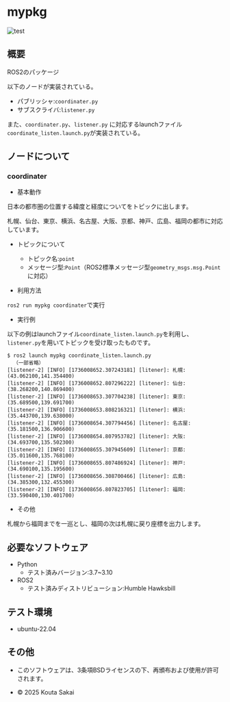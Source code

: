 # mypkg

![test](https://github.com/rasukutabeyou/mypkg/actions/workflows/test.yml/badge.svg)

## 概要

ROS2のパッケージ

以下のノードが実装されている。
  - パブリッシャ:`coordinater.py`
  - サブスクライバ:`listener.py`

また、`coordinater.py`、`listener.py` に対応するlaunchファイル`coordinate_listen.launch.py`が実装されている。

## ノードについて

### coordinater

- 基本動作

日本の都市圏の位置する緯度と経度についてをトピックに出します。

札幌、仙台、東京、横浜、名古屋、大阪、京都、神戸、広島、福岡の都市に対応しています。

- トピックについて
  - トピック名:`point`
  - メッセージ型:`Point`（ROS2標準メッセージ型`geometry_msgs.msg.Point`に対応）

- 利用方法

`ros2 run mypkg coordinater`で実行

- 実行例

以下の例はlaunchファイル`coordinate_listen.launch.py`を利用し、`listener.py`を用いてトピックを受け取ったものです。

```
$ ros2 launch mypkg coordinate_listen.launch.py
  （一部省略）
[listener-2] [INFO] [1736008652.307243181] [litener]: 札幌:(43.062100,141.354400)
[listener-2] [INFO] [1736008652.807296222] [litener]: 仙台:(38.268200,140.869400)
[listener-2] [INFO] [1736008653.307704238] [litener]: 東京:(35.689500,139.691700)
[listener-2] [INFO] [1736008653.808216321] [litener]: 横浜:(35.443700,139.638000)
[listener-2] [INFO] [1736008654.307794456] [litener]: 名古屋:(35.181500,136.906600)
[listener-2] [INFO] [1736008654.807953782] [litener]: 大阪:(34.693700,135.502300)
[listener-2] [INFO] [1736008655.307945609] [litener]: 京都:(35.011600,135.768100)
[listener-2] [INFO] [1736008655.807486924] [litener]: 神戸:(34.690100,135.195600)
[listener-2] [INFO] [1736008656.308700466] [litener]: 広島:(34.385300,132.455300)
[listener-2] [INFO] [1736008656.807823705] [litener]: 福岡:(33.590400,130.401700)
```

- その他

札幌から福岡までを一巡とし、福岡の次は札幌に戻り座標を出力します。

## 必要なソフトウェア
- Python
  - テスト済みバージョン:3.7~3.10
- ROS2
  - テスト済みディストリビューション:Humble Hawksbill

## テスト環境
- ubuntu-22.04

## その他
 - このソフトウェアは、3条項BSDライセンスの下、再頒布および使用が許可されます。

 - © 2025 Kouta Sakai
